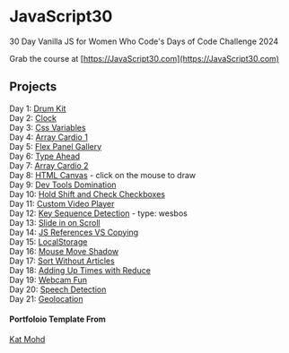 # JavaScript30

30 Day Vanilla JS for Women Who Code's Days of Code Challenge 2024

Grab the course at [https://JavaScript30.com](https://JavaScript30.com)

## Projects 

Day 1: [Drum Kit](https://anka-z.github.io/JavaScript30/01%20-%20JavaScript%20Drum%20Kit/) <br>
Day 2: [Clock](https://anka-z.github.io/JavaScript30/02%20-%20JS%20and%20CSS%20Clock/)<br>
Day 3: [Css Variables](https://anka-z.github.io/JavaScript30/03%20-%20CSS%20Variables/)<br>
Day 4: [Array Cardio 1](https://anka-z.github.io/JavaScript30/04%20-%20Array%20Cardio%20Day%201/)<br>
Day 5: [Flex Panel Gallery](https://anka-z.github.io/JavaScript30/05%20-%20Flex%20Panel%20Gallery/)<br>
Day 6: [Type Ahead](https://anka-z.github.io/JavaScript30/06%20-%20Type%20Ahead/)<br>
Day 7: [Array Cardio 2](https://anka-z.github.io/JavaScript30/07%20-%20Array%20Cardio%20Day%202/)<br>
Day 8: [HTML Canvas](https://anka-z.github.io/JavaScript30/08%20-%20Fun%20with%20HTML5%20Canvas/) - click on the mouse to draw<br>
Day 9: [Dev Tools Domination](https://anka-z.github.io/JavaScript30/09%20-%20Dev%20Tools%20Domination)<br>
Day 10: [Hold Shift and Check Checkboxes](https://anka-z.github.io/JavaScript30/10%20-%20Hold%20Shift%20and%20Check%20Checkboxes/)<br>
Day 11: [Custom Video Player](https://anka-z.github.io/JavaScript30/11%20-%20Custom%20Video%20Player/)<br>
Day 12: [Key Sequence Detection](https://anka-z.github.io/JavaScript30/12%20-%20Key%20Sequence%20Detection/) - type: wesbos<br>
Day 13: [Slide in on Scroll](https://anka-z.github.io/JavaScript30/13%20-%20Slide%20in%20on%20Scroll/)<br>
Day 14: [JS References VS Copying](https://anka-z.github.io/JavaScript30/14%20-%20JavaScript%20References%20VS%20Copying/)<br>
Day 15: [LocalStorage](https://anka-z.github.io/JavaScript30/15%20-%20LocalStorage/)<br>
Day 16: [Mouse Move Shadow](https://anka-z.github.io/JavaScript30/16%20-%20Mouse%20Move%20Shadow/)<br>
Day 17: [Sort Without Articles](https://github.com/anka-z/JavaScript30/tree/master/17%20-%20Sort%20Without%20Articles)<br>
Day 18: [Adding Up Times with Reduce](https://github.com/anka-z/JavaScript30/tree/master/18%20-%20Adding%20Up%20Times%20with%20Reduce)<br>
Day 19: [Webcam Fun](https://github.com/anka-z/JavaScript30/tree/master/19%20-%20Webcam%20Fun)<br>
Day 20: [Speech Detection](https://github.com/anka-z/JavaScript30/tree/master/20%20-%20Speech%20Detection)<br>
Day 21: [Geolocation](https://github.com/anka-z/JavaScript30/tree/master/21%20-%20Geolocation)<br>


#### Portfoloio Template From 

[Kat Mohd](https://github.com/katmohd/JavaScript30/blob/main/README.md)

